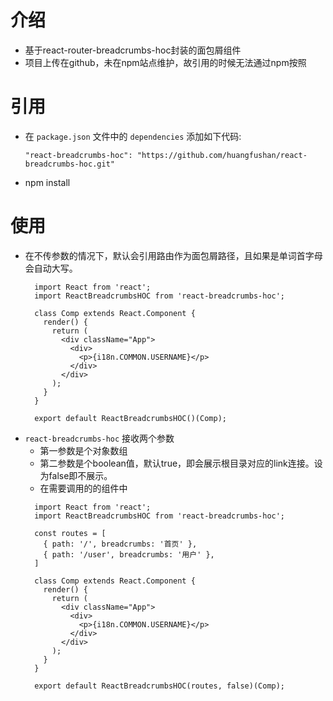 # 介绍
* 基于react-router-breadcrumbs-hoc封装的面包屑组件
* 项目上传在github，未在npm站点维护，故引用的时候无法通过npm按照

# 引用
* 在 `package.json` 文件中的 `dependencies` 添加如下代码:
  ```
  "react-breadcrumbs-hoc": "https://github.com/huangfushan/react-breadcrumbs-hoc.git"
  ```
* npm install

# 使用
* 在不传参数的情况下，默认会引用路由作为面包屑路径，且如果是单词首字母会自动大写。
  ```
    import React from 'react';
    import ReactBreadcrumbsHOC from 'react-breadcrumbs-hoc';
    
    class Comp extends React.Component {
      render() {
        return (
          <div className="App">
            <div>
              <p>{i18n.COMMON.USERNAME}</p>
            </div>
          </div>
        );
      }
    }
  
    export default ReactBreadcrumbsHOC()(Comp);
  ```
* `react-breadcrumbs-hoc` 接收两个参数
    * 第一参数是个对象数组
    * 第二参数是个boolean值，默认true，即会展示根目录对应的link连接。设为false即不展示。
    * 在需要调用的的组件中
    ```
      import React from 'react';
      import ReactBreadcrumbsHOC from 'react-breadcrumbs-hoc';
    
      const routes = [
        { path: '/', breadcrumbs: '首页' },
        { path: '/user', breadcrumbs: '用户' },
      ]
  
      class Comp extends React.Component {
        render() {
          return (
            <div className="App">
              <div>
                <p>{i18n.COMMON.USERNAME}</p>
              </div>
            </div>
          );
        }
      }
  
      export default ReactBreadcrumbsHOC(routes, false)(Comp);
    ```
